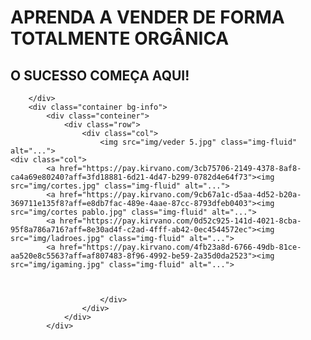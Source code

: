 <!DOCTYPE html>
<html lang="pt-BR">
<head>
    <meta charset="UTF-8">
    <meta name="viewport" content="width=device-width, initial-scale=1.0">
    <link href=""><link href="https://cdn.jsdelivr.net/npm/bootstrap@5.1.3/dist/css/bootstrap.min.css" rel="stylesheet" integrity="sha384-1BmE4kWBq78iYhFldvKuhfTAU6auU8tT94WrHftjDbrCEXSU1oBoqyl2QvZ6jIW3" crossorigin="anonymous">
<link rel="stylesheet" href="estilo.css">
    <title>APRENDA A VENDER</title>
</head>
<body
    <div class="nome text-center">
    <h1>APRENDA A VENDER DE FORMA TOTALMENTE ORGÂNICA</h1>
</div>
    <div class="nome text-center">
        <h2>O SUCESSO COMEÇA AQUI!</h2>
        <div>
            
        </div>
        <div class="container bg-info">
            <div class="conteiner">
                <div class="row">
                    <div class="col">
                        <img src="img/veder 5.jpg" class="img-fluid" alt="...">
    <div class="col">
            <a href="https://pay.kirvano.com/3cb75706-2149-4378-8af8-ca4a69e80240?aff=3fd18881-6d21-4d47-b299-0782d4e64f73"><img src="img/cortes.jpg" class="img-fluid" alt="...">
            <a href="https://pay.kirvano.com/9cb67a1c-d5aa-4d52-b20a-369711e135f8?aff=e8db7fac-489e-4aae-87cc-8793dfeb0403"><img src="img/cortes pablo.jpg" class="img-fluid" alt="...">
            <a href="https://pay.kirvano.com/0d52c925-141d-4021-8cba-95f8a786a716?aff=8e30ad4f-c2ad-4fff-ab42-0ec4544572ec"><img src="img/ladroes.jpg" class="img-fluid" alt="...">
            <a href="https://pay.kirvano.com/4fb23a8d-6766-49db-81ce-aa520e8c5563?aff=af807483-8f96-4992-be59-2a35d0da2523"><img src="img/igaming.jpg" class="img-fluid" alt="...">
  
 

                        </div>
                    </div>
                </div>
            </div>
    
</div>


</body>

</html>
